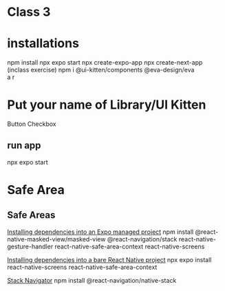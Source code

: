 # Class 3

# installations
npm install
npx expo start
npx create-expo-app
npx create-next-app (inclass exercise)
npm i @ui-kitten/components @eva-design/eva  
a
r



# Put your name of Library/UI Kitten
Button
Checkbox



## run app
npx expo start

# Safe Area

## Safe Areas
[Installing dependencies into an Expo managed project](https://reactnavigation.org/docs/5.x/getting-started/)
npm install @react-native-masked-view/masked-view @react-navigation/stack react-native-gesture-handler react-native-safe-area-context react-native-screens

[Installing dependencies into a bare React Native project](https://reactnavigation.org/docs/getting-started/)
npx expo install react-native-screens react-native-safe-area-context

[Stack Navigator](https://reactnavigation.org/docs/native-stack-navigator/)
npm install @react-navigation/native-stack